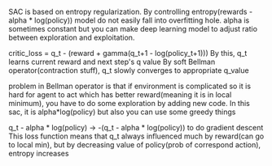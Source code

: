 SAC is based on entropy regularization. By controlling entropy(rewards - alpha * log(policy)) model do not easily fall into overfitting hole. 
alpha is sometimes constant but you can make deep learning model to adjust ratio between exploration and exploitation.

critic_loss = q_t - (reward + gamma(q_t+1 - log(policy_t+1)))
By this, q_t learns current reward and next step's q value
By soft Bellman operator(contraction stuff), q_t slowly converges to appropriate q_value

problem in Bellman operator is that if environment is complicated so it is hard for agent to act which has better reward(meaning it is in local minimum),
you have to do some exploration by adding new code. In this sac, it is alpha*log(policy) but also you can use some greedy things

q_t - alpha * log(policy) -> -(q_t - alpha * log(policy)) to do gradient descent
This loss function means that q_t always influenced much by reward(can go to local min), but by decreasing value of policy(prob of correspond action), entropy increases
